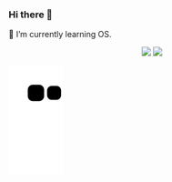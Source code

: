 ### Hi there 👋

<!--
**hszzz/hszzz** is a ✨ _special_ ✨ repository because its `README.md` (this file) appears on your GitHub profile.

Here are some ideas to get you started:

- 🔭 I’m currently working on ...
- 🌱 I’m currently learning ...
- 👯 I’m looking to collaborate on ...
- 🤔 I’m looking for help with ...
- 💬 Ask me about ...
- 📫 How to reach me: ...
- 😄 Pronouns: ...
- ⚡ Fun fact: ...
-->

🌱 I’m currently learning OS.

<p align="center">
  <img height="180em" src="https://github-readme-stats.vercel.app/api?username=hszzz&amp;theme=buefy&amp;show_icons=true">
  <img height="180em" src="https://github-readme-stats.vercel.app/api/top-langs/?username=hszzz&amp;theme=buefy&amp;layout=compact">
</p>

![github contribution grid snake animation](https://raw.githubusercontent.com/hszzz/hszzz/output/github-contribution-grid-snake.svg)

<!--
<div style="position:relative; width:55%; margin-left:auto; margin-right:auto; margin-top:35vh; margin-bottom:35vh;">
  <div style="position:absolute; left:0; top:0; font-size:30px;">『</div>
  <div style="font-size:2.3rem; text-align:center; line-height:50px; word-break:normal; margin:0; padding:15px 50px;">一草一千秋，一花一世界。</div>
  <div style="position:absolute; right:0; bottom:0; font-size:30px;">』</div>
  <div style="float:right; font-size:20px; margin-top:20px;">—— 龙应台「目送」</div>
</div>
-->
<!--
<p align="center" style="font-size: 20px">一草一千秋，一花一世界。</p>
<p align="center" style="font-size: 20px">一草一千秋，一花一世界。</p>
-->
